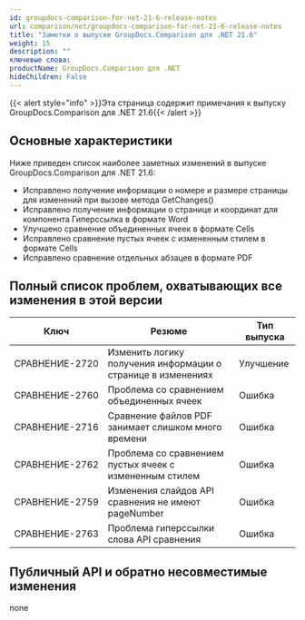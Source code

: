 ```yaml
---
id: groupdocs-comparison-for-net-21-6-release-notes
url: comparison/net/groupdocs-comparison-for-net-21-6-release-notes
title: "Заметки о выпуске GroupDocs.Comparison для .NET 21.6"
weight: 15
description: ""
ключевые слова:
productName: GroupDocs.Comparison для .NET
hideChildren: False
---
```

{{< alert style="info" >}}Эта страница содержит примечания к выпуску GroupDocs.Comparison для .NET 21.6{{< /alert >}}

## Основные характеристики

Ниже приведен список наиболее заметных изменений в выпуске GroupDocs.Comparison для .NET 21.6:

* Исправлено получение информации о номере и размере страницы для изменений при вызове метода GetChanges()
* Исправлено получение информации о странице и координат для компонента Гиперссылка в формате Word
* Улучшено сравнение объединенных ячеек в формате Cells
* Исправлено сравнение пустых ячеек с измененным стилем в формате Cells
* Исправлено сравнение отдельных абзацев в формате PDF

## Полный список проблем, охватывающих все изменения в этой версии

| Ключ | Резюме | Тип выпуска |
| --- | --- | --- |
| СРАВНЕНИЕ-2720 | Изменить логику получения информации о странице в изменениях | Улучшение |
| СРАВНЕНИЕ-2760 | Проблема со сравнением объединенных ячеек | Ошибка |
| СРАВНЕНИЕ-2716 | Сравнение файлов PDF занимает слишком много времени | Ошибка |
| СРАВНЕНИЕ-2762 | Проблема со сравнением пустых ячеек с измененным стилем | Ошибка |
| СРАВНЕНИЕ-2759 | Изменения слайдов API сравнения не имеют pageNumber | Ошибка |
| СРАВНЕНИЕ-2763 | Проблема гиперссылки слова API сравнения | Ошибка |

## Публичный API и обратно несовместимые изменения
none
